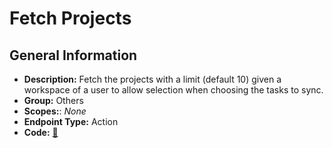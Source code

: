 # Fetch Projects

## General Information

- **Description:** Fetch the projects with a limit (default 10) given a workspace of a user to allow selection when choosing the tasks to sync.
- **Group:** Others
- **Scopes:**: _None_
- **Endpoint Type:** Action
- **Code:** [🔗](https://github.com/NangoHQ/integration-templates/tree/main/integrations/asana/actions/fetch-projects.ts)
